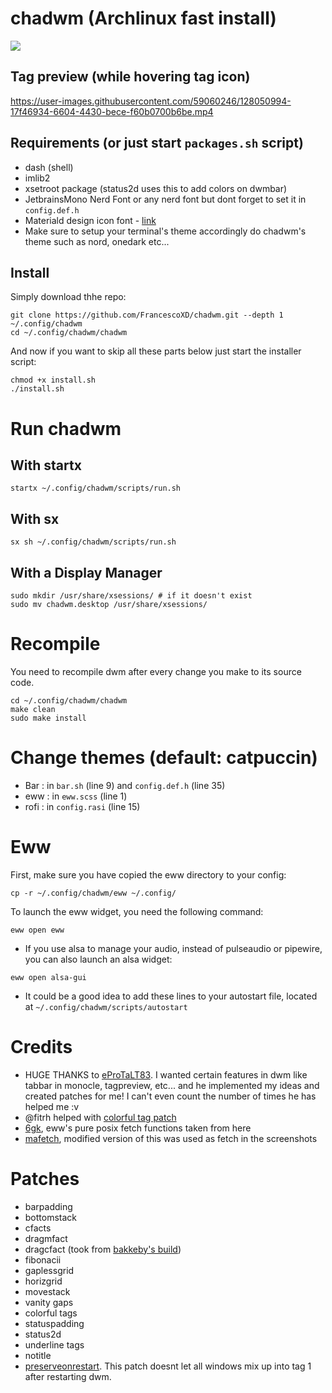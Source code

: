 # chadwm (Archlinux fast install)

<img src='https://i.redd.it/t1pvmqlq3oc81.png'>

## Tag preview (while hovering tag icon)

https://user-images.githubusercontent.com/59060246/128050994-17f46934-6604-4430-bece-f60b0700b6be.mp4

## Requirements (or just start `packages.sh` script)

- dash (shell)
- imlib2
- xsetroot package (status2d uses this to add colors on dwmbar)
- JetbrainsMono Nerd Font or any nerd font but dont forget to set it in `config.def.h`
- Materiald design icon font - [link](https://github.com/Templarian/MaterialDesign-Font/blob/master/MaterialDesignIconsDesktop.ttf)
- Make sure to setup your terminal's theme accordingly do chadwm's theme such as nord, onedark etc...

## Install

Simply download thhe repo:

```shell
git clone https://github.com/FrancescoXD/chadwm.git --depth 1 ~/.config/chadwm
cd ~/.config/chadwm/chadwm
```

And now if you want to skip all these parts below just start the installer script:

```shell
chmod +x install.sh
./install.sh
```

# Run chadwm

## With startx

```shell
startx ~/.config/chadwm/scripts/run.sh
```

## With sx

```shell
sx sh ~/.config/chadwm/scripts/run.sh
```

## With a Display Manager

```shell
sudo mkdir /usr/share/xsessions/ # if it doesn't exist
sudo mv chadwm.desktop /usr/share/xsessions/
```

# Recompile

You need to recompile dwm after every change you make to its source code.

```
cd ~/.config/chadwm/chadwm
make clean
sudo make install
```

# Change themes (default: catpuccin)

- Bar  : in `bar.sh` (line 9) and `config.def.h` (line 35)
- eww  : in `eww.scss` (line 1)
- rofi : in `config.rasi` (line 15)

# Eww

First, make sure you have copied the eww directory to your config:

```
cp -r ~/.config/chadwm/eww ~/.config/
```

To launch the eww widget, you need the following command:

```
eww open eww
```

- If you use alsa to manage your audio, instead of pulseaudio or pipewire, you can also launch an alsa widget:

```
eww open alsa-gui
```

- It could be a good idea to add these lines to your autostart file, located at `~/.config/chadwm/scripts/autostart`

# Credits

- HUGE THANKS to [eProTaLT83](https://www.reddit.com/user/eProTaLT83). I wanted certain features in dwm like tabbar in monocle, tagpreview, etc... and he implemented my ideas and created patches for me! I can't even count the number of times he has helped me :v 
- @fitrh helped with [colorful tag patch](https://github.com/fitrh/dwm/issues/1)
- [6gk](https://github.com/6gk/fet.sh), eww's pure posix fetch functions taken from here
- [mafetch](https://github.com/fikriomar16/mafetch), modified version of this was used as fetch in the screenshots

# Patches

- barpadding 
- bottomstack
- cfacts
- dragmfact 
- dragcfact (took from [bakkeby's build](https://github.com/bakkeby/dwm-flexipatch))
- fibonacii
- gaplessgrid
- horizgrid
- movestack 
- vanity gaps
- colorful tags
- statuspadding 
- status2d
- underline tags
- notitle
- [preserveonrestart](https://github.com/PhyTech-R0/dwm-phyOS/blob/master/patches/dwm-6.3-patches/dwm-preserveonrestart-6.3.diff). This patch doesnt let all windows mix up into tag 1 after restarting dwm.
